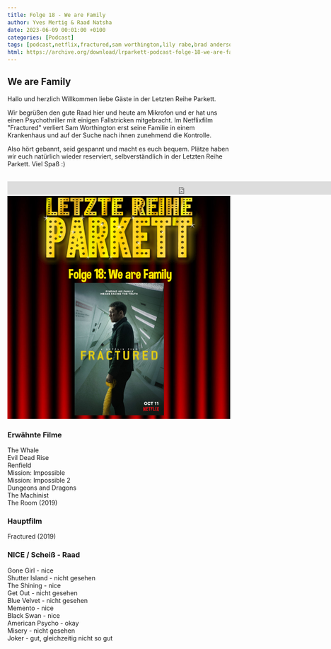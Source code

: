 ```yaml
---
title: Folge 18 - We are Family
author: Yves Mertig & Raad Natsha
date: 2023-06-09 00:01:00 +0100
categories: [Podcast]
tags: [podcast,netflix,fractured,sam worthington,lily rabe,brad anderson]
html: https://archive.org/download/lrparkett-podcast-folge-18-we-are-family/LRParkett%20Podcast%20Folge%2018%20-%20We%20are%20Family.mp3
---
```


## We are Family

Hallo und herzlich Willkommen liebe Gäste in der Letzten Reihe Parkett.

Wir begrüßen den gute Raad hier und heute am Mikrofon und er hat uns einen Psychothriller mit einigen Fallstricken mitgebracht. Im Netflixfilm "Fractured" verliert Sam Worthington erst seine Familie in einem Krankenhaus und auf der Suche nach ihnen zunehmend die Kontrolle.

Also hört gebannt, seid gespannt und macht es euch bequem.
Plätze haben wir euch natürlich wieder reserviert, selbverständlich in der Letzten Reihe Parkett. Viel Spaß :)
<br>
<br>

<iframe src="https://archive.org/download/lrparkett-podcast-folge-18-we-are-family/LRParkett%20Podcast%20Folge%2018%20-%20We%20are%20Family.mp3" width="800" height="30" frameborder="0" webkitallowfullscreen="true" mozallowfullscreen="true" allowfullscreen></iframe>


<img src="/assets/img/postings/posting018.png" alt="Podcast Cover">

### Erwähnte Filme

The Whale <br>
Evil Dead Rise <br>
Renfield <br>
Mission: Impossible <br>
Mission: Impossible 2 <br>
Dungeons and Dragons <br>
The Machinist <br>
The Room (2019) <br>

### Hauptfilm

Fractured (2019) <br>

### NICE / Scheiß - Raad

Gone Girl - nice <br>
Shutter Island - nicht gesehen <br>
The Shining - nice <br>
Get Out - nicht gesehen <br>
Blue Velvet - nicht gesehen <br>
Memento - nice <br>
Black Swan - nice <br>
American Psycho - okay <br>
Misery - nicht gesehen <br>
Joker - gut, gleichzeitig nicht so gut <br>